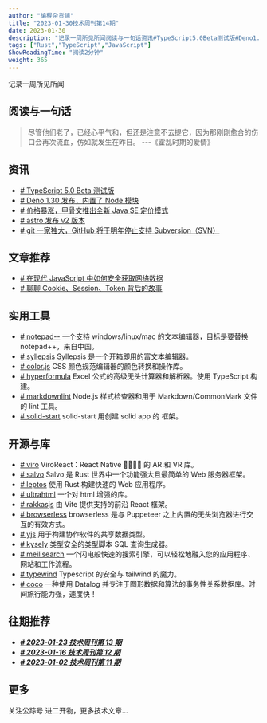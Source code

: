 ```yaml
---
author: "编程杂货铺"
title: "2023-01-30技术周刊第14期"
date: 2023-01-30
description: "记录一周所见所闻阅读与一句话资讯#TypeScript5.0Beta测试版#Deno1.30发布，内置了Node模块#价格暴涨，甲骨文推出全新JavaSE定价模式"
tags: ["Rust","TypeScript","JavaScript"]
ShowReadingTime: "阅读2分钟"
weight: 365
---
```

记录一周所见所闻

阅读与一句话
------

> 尽管他们老了，已经心平气和，但还是注意不去提它，因为那刚刚愈合的伤口会再次流血，仿如就发生在昨日。 ---《霍乱时期的爱情》

资讯
--

*   [\# TypeScript 5.0 Beta 测试版](https://link.juejin.cn?target=https%3A%2F%2Fdevblogs.microsoft.com%2Ftypescript%2Fannouncing-typescript-5-0-beta%2F%23decorators "https://devblogs.microsoft.com/typescript/announcing-typescript-5-0-beta/#decorators")
*   [\# Deno 1.30 发布，内置了 Node 模块](https://link.juejin.cn?target=https%3A%2F%2Fwww.oschina.net%2Fnews%2F226137%2Fdeno-1-30-released "https://www.oschina.net/news/226137/deno-1-30-released")
*   [\# 价格暴涨，甲骨文推出全新 Java SE 定价模式](https://link.juejin.cn?target=https%3A%2F%2Fwww.oschina.net%2Fnews%2F226144%2Foracle-java-se-subscription-price "https://www.oschina.net/news/226144/oracle-java-se-subscription-price")
*   [\# astro 发布 v2 版本](https://link.juejin.cn?target=https%3A%2F%2Fastro.build%2Fblog%2Fastro-2%2F "https://astro.build/blog/astro-2/")
*   [\# git 一家独大，GitHub 将于明年停止支持 Subversion（SVN）](https://link.juejin.cn?target=https%3A%2F%2Fwww.ithome.com%2F0%2F669%2F368.htm "https://www.ithome.com/0/669/368.htm")

文章推荐
----

*   [\# 在现代 JavaScript 中如何安全获取网络数据](https://link.juejin.cn?target=https%3A%2F%2Fwww.51cto.com%2Farticle%2F745010.html "https://www.51cto.com/article/745010.html")
*   [\# 聊聊 Cookie、Session、Token 背后的故事](https://link.juejin.cn?target=https%3A%2F%2Fmy.oschina.net%2Fu%2F4526289%2Fblog%2F5951987 "https://my.oschina.net/u/4526289/blog/5951987")

实用工具
----

*   [\# notepad--](https://link.juejin.cn?target=https%3A%2F%2Fgithub.com%2Fcxasm%2Fnotepad-- "https://github.com/cxasm/notepad--") 一个支持 windows/linux/mac 的文本编辑器，目标是要替换 notepad++，来自中国。
*   [\# syllepsis](https://link.juejin.cn?target=https%3A%2F%2Fgithub.com%2Fbytedance%2Fsyllepsis "https://github.com/bytedance/syllepsis") Syllepsis 是一个开箱即用的富文本编辑器。
*   [\# color.js](https://link.juejin.cn?target=https%3A%2F%2Fgithub.com%2FLeaVerou%2Fcolor.js "https://github.com/LeaVerou/color.js") CSS 颜色规范编辑器的颜色转换和操作库。
*   [\# hyperformula](https://link.juejin.cn?target=https%3A%2F%2Fgithub.com%2Fhandsontable%2Fhyperformula "https://github.com/handsontable/hyperformula") Excel 公式的高级无头计算器和解析器。使用 TypeScript 构建。
*   [\# markdownlint](https://link.juejin.cn?target=https%3A%2F%2Fgithub.com%2FDavidAnson%2Fmarkdownlint "https://github.com/DavidAnson/markdownlint") Node.js 样式检查器和用于 Markdown/CommonMark 文件的 lint 工具。
*   [\# solid-start](https://link.juejin.cn?target=https%3A%2F%2Fgithub.com%2Fsolidjs%2Fsolid-start "https://github.com/solidjs/solid-start") solid-start 用创建 solid app 的 框架。

开源与库
----

*   [\# viro](https://link.juejin.cn?target=https%3A%2F%2Fgithub.com%2FViroCommunity%2Fviro "https://github.com/ViroCommunity/viro") ViroReact：React Native 📳🖤💙💛 的 AR 和 VR 库。
*   [\# salvo](https://link.juejin.cn?target=https%3A%2F%2Fgithub.com%2Fsalvo-rs%2Fsalvo "https://github.com/salvo-rs/salvo") Salvo 是 Rust 世界中一个功能强大且最简单的 Web 服务器框架。
*   [\# leptos](https://link.juejin.cn?target=https%3A%2F%2Fgithub.com%2Fleptos-rs%2Fleptos "https://github.com/leptos-rs/leptos") 使用 Rust 构建快速的 Web 应用程序。
*   [\# ultrahtml](https://link.juejin.cn?target=https%3A%2F%2Fgithub.com%2Fnatemoo-re%2Fultrahtml "https://github.com/natemoo-re/ultrahtml") 一个对 html 增强的库。
*   [\# rakkasjs](https://link.juejin.cn?target=https%3A%2F%2Fgithub.com%2Frakkasjs%2Frakkasjs "https://github.com/rakkasjs/rakkasjs") 由 Vite 提供支持的前沿 React 框架。
*   [\# browserless](https://link.juejin.cn?target=https%3A%2F%2Fgithub.com%2Fmicrolinkhq%2Fbrowserless "https://github.com/microlinkhq/browserless") browserless 是与 Puppeteer 之上内置的无头浏览器进行交互的有效方式。
*   [\# yjs](https://link.juejin.cn?target=https%3A%2F%2Fgithub.com%2Fyjs%2Fyjs "https://github.com/yjs/yjs") 用于构建协作软件的共享数据类型。
*   [\# kysely](https://link.juejin.cn?target=https%3A%2F%2Fgithub.com%2Fkoskimas%2Fkysely "https://github.com/koskimas/kysely") 类型安全的类型脚本 SQL 查询生成器。
*   [\# meilisearch](https://link.juejin.cn?target=https%3A%2F%2Fgithub.com%2Fmeilisearch%2Fmeilisearch "https://github.com/meilisearch/meilisearch") 一个闪电般快速的搜索引擎，可以轻松地融入您的应用程序、网站和工作流程。
*   [\# typewind](https://link.juejin.cn?target=https%3A%2F%2Fgithub.com%2FMokshit06%2Ftypewind "https://github.com/Mokshit06/typewind") Typescript 的安全与 tailwind 的魔力。
*   [\# coco](https://link.juejin.cn?target=https%3A%2F%2Fgithub.com%2Fcozodb%2Fcozo "https://github.com/cozodb/cozo") 一种使用 Datalog 并专注于图形数据和算法的事务性关系数据库。时间旅行能力强，速度快！

往期推荐
----

*   **_[\# 2023-01-23 技术周刊第 13 期](https://juejin.cn/post/7191354836833697853 "https://juejin.cn/post/7191354836833697853")_**
*   **_[\# 2023-01-16 技术周刊第 12 期](https://juejin.cn/post/7188632877230194725 "https://juejin.cn/post/7188632877230194725")_**
*   **_[\# 2023-01-02 技术周刊第 11 期](https://juejin.cn/post/7186305424054812730 "https://juejin.cn/post/7186305424054812730")_**

更多
--

关注公踪号 进二开物，更多技术文章...